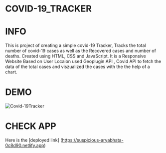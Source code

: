 # COVID-19_TRACKER

# INFO

This is project of creating a simple covid-19 Tracker, Tracks the total number of covid-19 cases as well as the Recovered cases and number of deaths.  Created using HTML, CSS and JavaScript. It is a Responsive Website Based on User Locaion used Geoplugin API , Covid API to fetch the data of the total cases and viszualized the cases with the the help of a chart.

# DEMO

![Covid-19Tracker](https://user-images.githubusercontent.com/62182820/129441095-49269021-b982-4815-998b-3f62f9e47d4e.PNG)




# CHECK APP
Here is the [deployed link] (https://suspicious-aryabhata-0c8d90.netlify.app)

